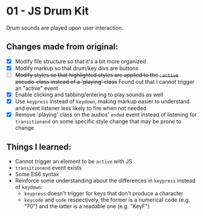 # 01 - JS Drum Kit
Drum sounds are played upon user interaction.

## Changes made from original:
- [x] Modify file structure so that it's a bit more organized
- [x] Modify markup so that drum/key divs are buttons
- [ ] ~~Modify styles so that highlighted styles are applied to the `:active` pseudo-class instead of a 'playing' class~~ Found out that I cannot trigger an "active" event
- [x] Enable clicking and tabbing/entering to play sounds as well
- [x] Use `keypress` instead of `keydown`, making markup easier to understand and event listener less likely to fire when not needed
- [x] Remove 'playing' class on the audios' `ended` event instead of listening for `transitionend` on some specific style change that may be prone to change

## Things I learned:
- Cannot trigger an element to be `active` with JS
- `transitionend` event exists
- Some ES6 syntax
- Reinforce some understanding about the differences in `keypress` instead of `keydown`:
  - `keypress` doesn't trigger for keys that don't produce a character
  - `keycode` and `code` respectively, the former is a numerical code (e.g. "70") and the latter is a readable one (e.g. "KeyF")
